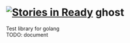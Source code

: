 [![Stories in Ready](https://badge.waffle.io/writa/ghost.png?label=ready&title=Ready)](https://waffle.io/writa/ghost)
ghost
=====

Test library for golang  
TODO: document
